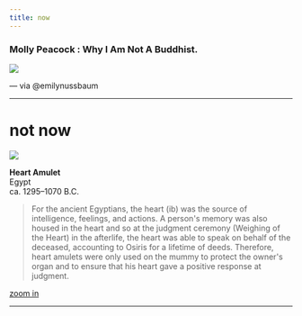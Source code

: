 ```yaml
---
title: now
---
```


### Molly Peacock : Why I Am Not A Buddhist.

![](http://johannesk.com.s3.amazonaws.com/2020/img/molly-peacock-why-i-am-not-a-buddhist.jpg)

— via @emilynussbaum

----------------------

# not now

![](http://johannesk.com.s3.amazonaws.com/2020/img/heart-amulet-web.jpeg)



**Heart Amulet**  
Egypt  
ca. 1295–1070 B.C.  

> For the ancient Egyptians, the heart (ib) was the source of intelligence, feelings, and actions. A person's memory was also housed in the heart and so at the judgment ceremony (Weighing of the Heart) in the afterlife, the heart was able to speak on behalf of the deceased, accounting to Osiris for a lifetime of deeds. Therefore, heart amulets were only used on the mummy to protect the owner's organ and to ensure that his heart gave a positive response at judgment.

[zoom in](http://johannesk.com.s3.amazonaws.com/2020/img/heart-amulet.jpg)

----------------------



![]()








